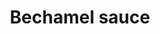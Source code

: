---
index: 12
title: Bechamel sauce
slugify: bechamel-sauce
product: melk 
book: Delia's how to cook 
page: 150
dish: basics 
---